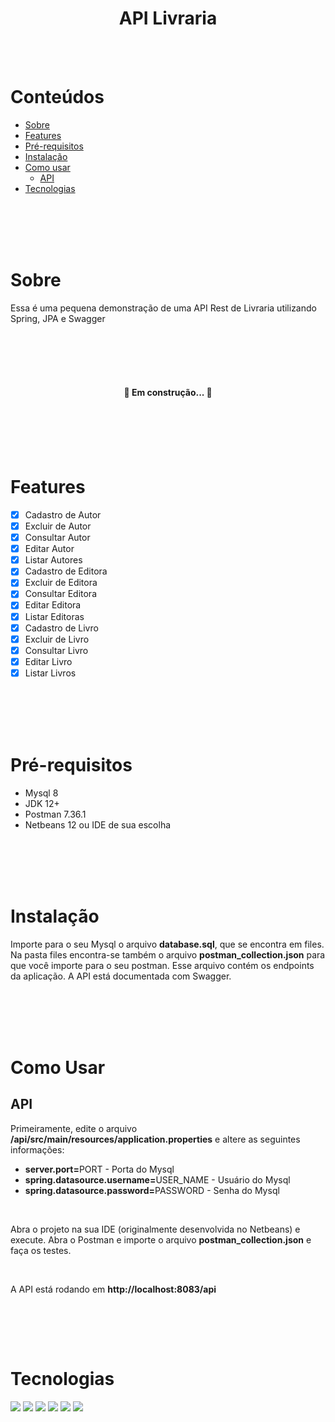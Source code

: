 <h1 align="center">API Livraria</h1>

</br></br>

Conteúdos
=================
<!--ts-->
   * [Sobre](#sobre)
   * [Features](#features)
   * [Pré-requisitos](#pre-requisitos)
   * [Instalação](#instalacao)     
   * [Como usar](#como-usar)  
       * [API](#api)      
   * [Tecnologias](#tecnologias)   
<!--te-->

</br></br></br></br>

<div id="sobre"></div>

# Sobre
<div>
<p align="left">Essa é uma pequena demonstração de uma API Rest de Livraria utilizando Spring, JPA e Swagger</p>
</div>

</br></br></br></br>

<h4 align="center"> 
🚧  Em construção...  🚧
</h4>

</br></br></br></br>


<div id="features"></div>

# Features
- [x] Cadastro de Autor
- [x] Excluir de Autor
- [x] Consultar Autor
- [x] Editar Autor
- [x] Listar Autores
- [x] Cadastro de Editora
- [x] Excluir de Editora
- [x] Consultar Editora
- [x] Editar Editora
- [x] Listar Editoras
- [x] Cadastro de Livro
- [x] Excluir de Livro
- [x] Consultar Livro
- [x] Editar Livro
- [x] Listar Livros

</br></br></br></br>


<div id="pre-requisitos"></div>

# Pré-requisitos
<p align="left">
  <ul>
    <li>Mysql 8</li>
    <li>JDK 12+</li>
    <li>Postman 7.36.1</li> 
    <li>Netbeans 12 ou IDE de sua escolha</li>    
    </ul>
  </p>


</br></br></br></br>

<div id="instalacao"></div>

# Instalação
<div>
<p align="left">Importe para o seu Mysql o arquivo <b>database.sql</b>, que se encontra em files. Na pasta files encontra-se também o arquivo <b>postman_collection.json</b> para que você importe para o seu postman. Esse arquivo contém os endpoints da aplicação. A API está documentada com Swagger.</p>
</div>

</br></br></br></br>

<div id="como-usar"></div>

# Como Usar

<div id="api"></div>

## API
<div>
<p align="left">Primeiramente, edite o arquivo <b>/api/src/main/resources/application.properties</b> e altere as seguintes informações:</p>  
  <ul>
  <li><b>server.port=</b>PORT - Porta do Mysql</li>
  <li><b>spring.datasource.username=</b>USER_NAME - Usuário do Mysql</li>
  <li><b>spring.datasource.password=</b>PASSWORD - Senha do Mysql</li>  
  </ul>  
 </br>
 <p align="left">Abra o projeto na sua IDE (originalmente desenvolvida no Netbeans) e execute. Abra o Postman e importe o arquivo <b>postman_collection.json</b> e faça os testes.</p>  
 </br>
<p align="left">A API está rodando em <b>http://localhost:8083/api</b></p>  
</div>

</br>

</br></br>

<div id="tecnologias"><div>

# Tecnologias 
<div>
<img src="https://img.shields.io/static/v1?label=Java&message=11&color=green"/>
<img src="https://img.shields.io/static/v1?label=spring-boot&message=2.4.3&color=green"/>
<img src="https://img.shields.io/static/v1?label=mysql&message=8.0.23&color=green"/>
<img src="https://img.shields.io/static/v1?label=swagger&message=2.6.0&color=green"/>  
<img src="https://img.shields.io/static/v1?label=devtools&message=2.4.3&color=green"/>
<img src="https://img.shields.io/static/v1?label=lombok&message=1.18&color=green"/>
 
</div>